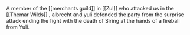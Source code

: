 A member of the [[merchants guild]] in [[Zul]] who attacked us in the [[Themar Wilds]] , albrecht and yuli defended the party from the surprise attack ending the fight with the death of Siring at the hands of a fireball from Yuli.